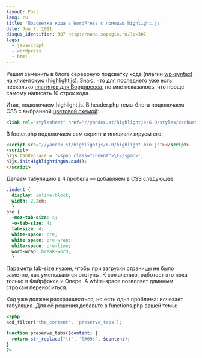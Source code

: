 ```yaml
---
layout: Post
lang: ru
title: 'Подсветка кода в WordPress с помощью highlight.js'
date: Jun 7, 2011
disqus_identifier: 307 http://nano.sapegin.ru/?p=307
tags:
  - javascript
  - wordpress
  - html
---
```


Решил заменить в блоге серверную подсветку кода (плагин [wp-syntax](http://wordpress.org/extend/plugins/wp-syntax/)) на клиентскую ([highlight.js](http://softwaremaniacs.org/soft/highlight/)). Знаю, что для последнего уже есть несколько [плагинов для Вордпресса](http://softwaremaniacs.org/soft/highlight/addons/), но мне показалось, что проще самому написать 10 строк кода.

Итак, подключаем highlight.js. В header.php темы блога подключаем CSS с выбранной [цветовой схемой](http://softwaremaniacs.org/media/soft/highlight/test.html):

```html
<link rel="stylesheet" href="//yandex.st/highlightjs/6.0/styles/zenburn.min.css">
```

В footer.php подключаем сам скрипт и инициализируем его:

```html
<script src="//yandex.st/highlightjs/6.0/highlight.min.js"></script>
<script>
hljs.tabReplace = '<span class="indent">\t</span>';
hljs.initHighlightingOnLoad();
</script>
```

Делаем табуляцию в 4 пробела — добавляем в CSS следующее:

```css
.indent {
  display: inline-block;
  width: 2.2em;
  }
pre {
  -moz-tab-size: 4;
  -o-tab-size: 4;
  tab-size: 4;
  white-space: pre;
  white-space: pre-wrap;
  white-space: pre-line;
  word-wrap: break-word;
  }
```

Параметр tab-size нужен, чтобы при загрузки страницы не было заметно, как уменьшаются отступы. К сожалению, работает это пока только в Файрфоксе и Опере. А white-space позволяет длинным строкам переноситься.

Код уже должен раскрашиваться, но есть одна проблема: исчезает табуляция. Для её решения добавьте в functions.php вашей темы:

```php
<?php
add_filter('the_content', 'preserve_tabs');

function preserve_tabs($content) {
  return str_replace("\t", '&#09;', $content);
}
?>
```
